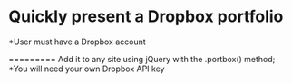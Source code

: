 Quickly present a Dropbox portfolio
========

*User must have a Dropbox account

=========
Add it to any site using jQuery with the .portbox() method;
*You will need your own Dropbox API key
